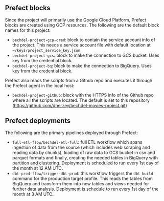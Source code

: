 ## Prefect blocks
Since the project will primarily use the Google Cloud Platform, Prefect blocks are created using GCP resources. The following are the default block names for this project:
- `bechdel-project-gcp-cred`: block to contain the service account info of the project. This needs a service account file with default location at `~/keys/project_service_key.json`
- `bechdel-project-gcs`: block to make the connection to GCS bucket. Uses key from the credential block.
- `bechdel-project-bq`: block to make the  connection to BigQuery. Uses key from the credential block.

Prefect also reads the scripts from a Github repo and executes it through the Prefect agent in the local host:
- `bechdel-project-github`: block with the HTTPS info of the Github repo where all the scripts are located. The default is set to this repository (https://github.com/dherzey/bechdel-movies-project.git)

## Prefect deployments
The following are the primary pipelines deployed through Prefect:
- `full-etl-flow/bechdel-etl-full`: full ETL workflow which spans ingestion of data from the source (which includes web scraping and reading data by chunks), loading of raw data to GCS bucket in csv and parquet formats and finally, creating the needed tables in BigQuery with partition and clustering. Deployment is scheduled to run every 1st day of the month at 12 AM UTC.
- `dbt-prod-flow/trigger-dbt-prod`: this workflow triggers the `dbt build` command for the production target profile. This reads the tables from BigQuery and transform them into new tables and views needed for further data analysis. Deployment is schedule to run every 1st day of the month at 3 AM UTC.